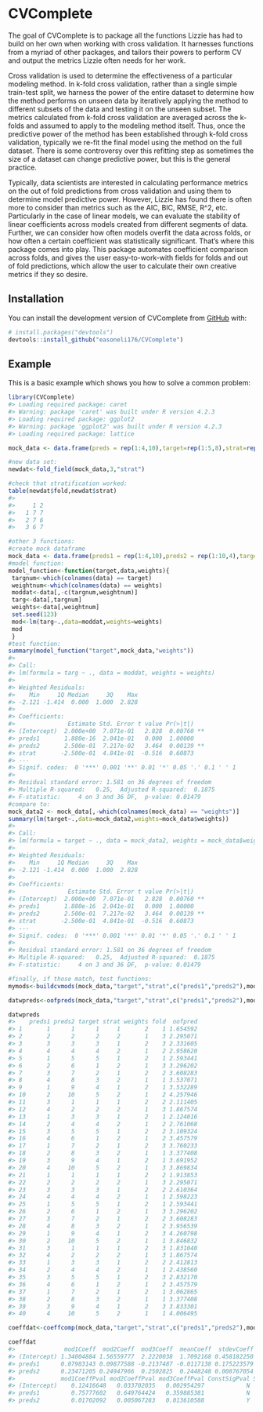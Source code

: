 
<!-- README.md is generated from README.Rmd. Please edit that file -->

# CVComplete

<!-- badges: start -->
<!-- badges: end -->

The goal of CVComplete is to package all the functions Lizzie has had to
build on her own when working with cross validation. It harnesses
functions from a myriad of other packages, and tailors their powers to
perform CV and output the metrics Lizzie often needs for her work.

Cross validation is used to determine the effectiveness of a particular
modeling method. In k-fold cross validation, rather than a single simple
train-test split, we harness the power of the entire dataset to
determine how the method performs on unseen data by iteratively applying
the method to different subsets of the data and testing it on the unseen
subset. The metrics calculated from k-fold cross validation are averaged
across the k-folds and assumed to apply to the modeling method itself.
Thus, once the predictive power of the method has been established
through k-fold cross validation, typically we re-fit the final model
using the method on the full dataset. There is some controversy over
this refitting step as sometimes the size of a dataset can change
predictive power, but this is the general practice.

Typically, data scientists are interested in calculating performance
metrics on the out of fold predictions from cross validation and using
them to determine model predictive power. However, Lizzie has found
there is often more to consider than metrics such as the AIC, BIC, RMSE,
R^2, etc. Particularly in the case of linear models, we can evaluate the
stability of linear coefficients across models created from different
segments of data. Further, we can consider how often models overfit the
data across folds, or how often a certain coefficient was statistically
significant. That’s where this package comes into play. This package
automates coefficient comparison across folds, and gives the user
easy-to-work-with fields for folds and out of fold predictions, which
allow the user to calculate their own creative metrics if they so
desire.

## Installation

You can install the development version of CVComplete from
[GitHub](https://github.com/) with:

``` r
# install.packages("devtools")
devtools::install_github("easoneli176/CVComplete")
```

## Example

This is a basic example which shows you how to solve a common problem:

``` r
library(CVComplete)
#> Loading required package: caret
#> Warning: package 'caret' was built under R version 4.2.3
#> Loading required package: ggplot2
#> Warning: package 'ggplot2' was built under R version 4.2.3
#> Loading required package: lattice

mock_data <- data.frame(preds = rep(1:4,10),target=rep(1:5,8),strat=rep(1:2,20))

#new data set:
newdat<-fold_field(mock_data,3,"strat")

#check that stratification worked:
table(newdat$fold,newdat$strat)
#>    
#>     1 2
#>   1 7 7
#>   2 7 6
#>   3 6 7

#other 3 functions:
#create mock dataframe
mock_data <- data.frame(preds1 = rep(1:4,10),preds2 = rep(1:10,4),target=rep(1:5,8),strat=rep(1:2,20),weights = rep(c(2,1),20))
#model function:
model_function<-function(target,data,weights){
 targnum<-which(colnames(data) == target)
 weightnum<-which(colnames(data) == weights)
 moddat<-data[,-c(targnum,weightnum)]
 targ<-data[,targnum]
 weights<-data[,weightnum]
 set.seed(123)
 mod<-lm(targ~.,data=moddat,weights=weights)
 mod
 }
#test function:
summary(model_function("target",mock_data,"weights"))
#> 
#> Call:
#> lm(formula = targ ~ ., data = moddat, weights = weights)
#> 
#> Weighted Residuals:
#>    Min     1Q Median     3Q    Max 
#> -2.121 -1.414  0.000  1.000  2.828 
#> 
#> Coefficients:
#>               Estimate Std. Error t value Pr(>|t|)   
#> (Intercept)  2.000e+00  7.071e-01   2.828  0.00760 **
#> preds1       1.880e-16  2.041e-01   0.000  1.00000   
#> preds2       2.500e-01  7.217e-02   3.464  0.00139 **
#> strat       -2.500e-01  4.841e-01  -0.516  0.60873   
#> ---
#> Signif. codes:  0 '***' 0.001 '**' 0.01 '*' 0.05 '.' 0.1 ' ' 1
#> 
#> Residual standard error: 1.581 on 36 degrees of freedom
#> Multiple R-squared:   0.25,  Adjusted R-squared:  0.1875 
#> F-statistic:     4 on 3 and 36 DF,  p-value: 0.01479
#compare to:
mock_data2 <- mock_data[,-which(colnames(mock_data) == "weights")]
summary(lm(target~.,data=mock_data2,weights=mock_data$weights))
#> 
#> Call:
#> lm(formula = target ~ ., data = mock_data2, weights = mock_data$weights)
#> 
#> Weighted Residuals:
#>    Min     1Q Median     3Q    Max 
#> -2.121 -1.414  0.000  1.000  2.828 
#> 
#> Coefficients:
#>               Estimate Std. Error t value Pr(>|t|)   
#> (Intercept)  2.000e+00  7.071e-01   2.828  0.00760 **
#> preds1       1.880e-16  2.041e-01   0.000  1.00000   
#> preds2       2.500e-01  7.217e-02   3.464  0.00139 **
#> strat       -2.500e-01  4.841e-01  -0.516  0.60873   
#> ---
#> Signif. codes:  0 '***' 0.001 '**' 0.01 '*' 0.05 '.' 0.1 ' ' 1
#> 
#> Residual standard error: 1.581 on 36 degrees of freedom
#> Multiple R-squared:   0.25,  Adjusted R-squared:  0.1875 
#> F-statistic:     4 on 3 and 36 DF,  p-value: 0.01479

#finally, if those match, test functions:
mymods<-buildcvmods(mock_data,"target","strat",c("preds1","preds2"),model_function,"weights",3)

datwpreds<-oofpreds(mock_data,"target","strat",c("preds1","preds2"),model_function,"weights",3)

datwpreds
#>    preds1 preds2 target strat weights fold  oofpred
#> 1       1      1      1     1       2    1 1.654592
#> 2       2      2      2     2       1    3 2.295071
#> 3       3      3      3     1       2    3 2.331605
#> 4       4      4      4     2       1    2 2.958620
#> 5       1      5      5     1       2    1 2.593441
#> 6       2      6      1     2       1    3 3.296202
#> 7       3      7      2     1       2    2 3.608283
#> 8       4      8      3     2       1    1 3.537071
#> 9       1      9      4     1       2    1 3.532289
#> 10      2     10      5     2       1    2 4.257946
#> 11      3      1      1     1       2    2 2.111405
#> 12      4      2      2     2       1    3 1.867574
#> 13      1      3      3     1       2    1 2.124016
#> 14      2      4      4     2       1    2 2.761068
#> 15      3      5      5     1       2    2 3.109324
#> 16      4      6      1     2       1    2 3.457579
#> 17      1      7      2     1       2    3 3.760233
#> 18      2      8      3     2       1    1 3.377408
#> 19      3      9      4     1       2    1 3.691952
#> 20      4     10      5     2       1    3 3.869834
#> 21      1      1      1     1       2    2 1.913853
#> 22      2      2      2     2       1    3 2.295071
#> 23      3      3      3     1       2    2 2.610364
#> 24      4      4      4     2       1    1 2.598223
#> 25      1      5      5     1       2    1 2.593441
#> 26      2      6      1     2       1    3 3.296202
#> 27      3      7      2     1       2    2 3.608283
#> 28      4      8      3     2       1    2 3.956539
#> 29      1      9      4     1       2    3 4.260798
#> 30      2     10      5     2       1    1 3.846832
#> 31      3      1      1     1       2    3 1.831040
#> 32      4      2      2     2       1    3 1.867574
#> 33      1      3      3     1       2    2 2.412813
#> 34      2      4      4     2       1    1 2.438560
#> 35      3      5      5     1       2    3 2.832170
#> 36      4      6      1     2       1    2 3.457579
#> 37      1      7      2     1       2    1 3.062865
#> 38      2      8      3     2       1    1 3.377408
#> 39      3      9      4     1       2    3 3.833301
#> 40      4     10      5     2       1    1 4.006495

coeffdat<-coeffcomp(mock_data,"target","strat",c("preds1","preds2"),model_function,"weights",3)

coeffdat
#>              mod1Coeff  mod2Coeff  mod3Coeff  meanCoeff  stdevCoeff CoeffSwitch
#> (Intercept) 1.34004884 1.56559777  2.2220038  1.7092168 0.458182250           N
#> preds1      0.07983143 0.09877588 -0.2137487 -0.0117138 0.175223579           Y
#> preds2      0.23471205 0.24947966  0.2502825  0.2448248 0.008767054           N
#>             mod1CoeffPval mod2CoeffPval mod3CoeffPval ConstSigPval SigPval
#> (Intercept)    0.12416648   0.033702035   0.002954297            N       Y
#> preds1         0.75777602   0.649764424   0.359885381            N       N
#> preds2         0.01702092   0.005067283   0.013610588            Y       Y
```
